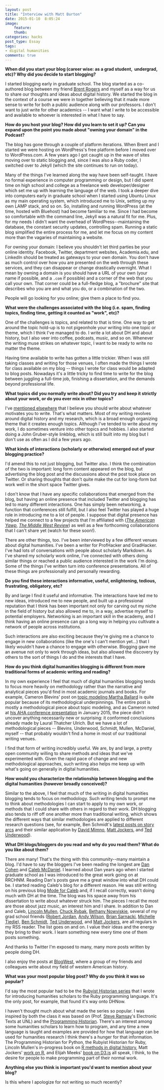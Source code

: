```yaml
---
layout: post
title: "Interview with Matt Burton"
date: 2015-01-10  8:05:24
image: 
    feature: 
    thumb: 
categories: hacks
post_type: Essay
tags: 
- digital humanities
comments: true
---
```


**When did you start your blog (career wise: as a grad student, 
 undergrad, etc)? Why did you decide to start blogging?**

I started blogging early in graduate school. The blog started as a 
co-authored blog between my friend [Brent Rogers](http://josephsmithpapers.org/projectTeam#brentRogers) and myself as a way 
for us to share our thoughts and ideas about digital history. We started 
the blog in the context of a course we were in together believing that 
it made more sense to write for both a public audience along with our 
professors. I don't want to just write for other academics -- I want 
what I write to be accessible and available to whoever is interested in 
what I have to say.

**How do you host your blog? How did you learn to set it up? Can you 
expand upon the point you made about "owning your domain" in the 
Podcast?**

The blog has gone through a couple of platform iterations. When Brent 
and I started we were hosting on WordPress's free platform before I 
moved over to WordPress.com. A few years ago I got caught up in the wave 
of sites moving over to static blogging and, since I was also a Ruby 
coder, I switched over to Jekyll (which the site continues to run on 
today). 

Many of the things I've learned along the way have been self-taught. I 
have no formal experience in computer programming or design, but I did 
spent time on high school and college as a freelance web 
developer/designer which set me up with learning the language of the 
web. I took a deeper dive into computers early in graduate school when I 
started using Ubuntu Linux as my main operating system, which introduced 
me to Unix, setting up my own LAMP stack, and so on. So, installing and 
running WordPress (at the time, hosted with Bluehost) had become 
familiar to me. Since I had become so comfortable with the command line, 
Jekyll was a natural fit for me. Plus, for my needs I didn't want the 
overhead of WordPress--maintaining the database, the constant security 
updates, controlling spam. Running a static blog simplified the entire 
process for me, and let me focus on my content more than the vagaries of 
maintaining a website. 

For owning your domain: I believe you shouldn't let third parties be 
your online identity. Facebook, Twitter, department websites, 
Academia.edu, and LinkedIn should be treated as gateways to your own 
domain. You don't have as much control over how you are presented on the 
web through these services, and they can disappear or change drastically overnight. What I mean by owning a domain is you should have 
a URL of your own (your name if possible, and a `.com` if possible) and a corner of the web that you call your own. That 
corner could be a full-fledge blog, a "brochure" site that describes 
who you are and what you do, or a combination of the two. 

People will go looking for you online; give them a place to find you.

**What were the challenges associated with the blog (i.e. spam, finding 
topics, finding time, getting it counted as "work", etc)?**

One of the challenges is topics, and related to that is time. One way to 
get around the topic hold-up is to not pigeonhole your writing into one 
topic or theme, which I think I've managed to do. I write a lot about DH 
and about history, but I also veer into coffee, podcasts, music, and so 
on. Whenever the writing muse strikes on whatever topic, I want to be 
ready to write no matter the theme.

Having time available to write has gotten a little trickier. When I was 
still taking classes and writing for those venues, I often made the 
things I wrote for class available on my blog -- things I wrote for 
class would be adapted to blog posts. Nowadays it's a little tricky to 
find time to write for the blog between juggling a full-time job, 
finishing a dissertation, and the demands beyond professional life. 

**What topics did you normally write about? Did you try and keep it 
strictly about your work, or do you ever mix in other topics?**

I've [mentioned 
elsewhere](https://jasonheppler.org/2012/07/11/what-i-learned-as-an-academic-blogger/) 
that I believe you should write about whatever motivates you to write. 
That's what matters. Most of my writing revolves around digital history 
and my research, which is a broad enough organizing theme that it 
creates enough topics. Although I've tended to write about my work, I do 
sometimes venture into other topics and hobbies. I also started doing a 
John Gruber-style linkblog, which is still built into my blog but I 
don't use as often as I did a few years ago.

**What kinds of interactions (scholarly or otherwise) emerged out of 
your blogging practice?**

I'd amend this to not just blogging, but Twitter also. I think the 
combination of the two is important: long form content appeared on the 
blog, but advertising the blog post and the discussions about the post 
took place on Twitter. Or sharing thoughts that don't quite make the cut 
for long-form but work well in the short space Twitter gives.

I don't know that I have any specific collaborations that emerged from the 
blog, but having an online presence that included Twitter and blogging 
has led to many different interactions. One has simply been networking, 
a function that conferences still fulfill, but I also feel Twitter has 
played a huge role in introducing me to a lot of people. I suppose that 
digital presence has helped me connect to a few projects that I'm 
affiliated with (*[The American Yawp](http://www.americanyawp.com/)*, 
*[The Middle West 
Review](http://www.nebraskapress.unl.edu/product/Middle-West-Review,676024.aspx)*) 
as well as a few forthcoming collaborations that I can't share yet (watch for these 
soon!).

There are other things, too. I've been interviewed by a few different 
venues about digital humanities. I've been a 
writer for ProfHacker and GradHacker. I've had lots of conversations 
with people about scholarly Markdown. As I've shared my scholarly work 
online, I've connected with others doing similar things or reached a 
public audience interested in the work I'm doing. Some of the things 
I've written turn into conference presentations. All of these things 
are professionally and personally rewarding.

**Do you find these interactions informative, useful, enlightening, 
tedious, frustrating, obligatory, etc?**

By and large I find it useful and informative. The interactions have led 
me to new ideas, introduced me to new people, and built up a 
professional reputation that I think has been important not only for 
carving out my niche in the field of history but also allowed me to, in 
a way, advertise myself to potential employers. Networking is an 
important skill in the academy, and I think having an online presence 
can go a long way in helping you cultivate a network of people across 
institutions.

Such interactions are also exciting because they're giving me a chance 
to engage in new collaborations (like the one's I can't mention yet...) 
that I likely wouldn't have a chance to engage with otherwise. Blogging 
gave me an avenue not only to work through ideas, but also allowed 
the discovery by others to the sort of things I do and the interests 
that I have.

**How do you think digital humanities blogging is different from more 
traditional forms of academic writing and reading?**

In my own experience I feel that much of digital humanities blogging 
tends to focus more heavily on methodology rather than the narrative and 
analytical pieces you'd find in most academic journals and books. For 
example, Cameron Blevins' post on [topic modeling Martha 
Ballard](http://www.cameronblevins.org/posts/topic-modeling-martha-ballards-diary/) 
is quite popular because of its methodological underpinnings. The entire 
post is mostly a methodological piece about topic modeling, and as 
Cameron noted at [his AHA conference 
presentation](http://www.cameronblevins.org/posts/perpetual-sunrise-methodology/) 
in January 2015, the piece didn't uncover anything necessarily new or 
surprising: it conformed conclusions already made by Laural Thatcher 
Ulrich. But we have a lot of methodological pieces -- Blevins, 
Underwood, Schmidt, Mullen, McDaniel, myself -- that probably wouldn't 
find a home in most of our traditional writing venues. 

I find that form of writing incredibly useful. We are, by and large, a 
pretty open community willing to share methods and ideas that we've 
experimented with. Given the rapid pace of change and new methodological 
approaches, such writing also helps me keep up with what's going on 
generally in digital humanities.

**How would you characterize the relationship between blogging and the 
digital humanities (however broadly conceived)?**

Similar to the above, I feel that much of the writing in digital 
humanities blogging tends to focus on methodology. Such writing tends to 
prompt me to think about methodologies I can start to apply to my own 
work, or methods that I could share with others in regard to their work. 
DH blogging also tends to riff off one another more than 
traditional writing, which shows the different ways that similar methodologies 
are applied to different research questions (see, for example, Ben 
Schmidt's [latest posts on story 
arcs](http://sappingattention.blogspot.com/2014/12/typical-tv-episodes-visualizing-topics.html) 
and their similar application by [David 
Mimno](http://mimno.infosci.cornell.edu/novels/plot.html), [Matt 
Jockers](http://www.matthewjockers.net/2015/01/05/plot-arcs-schmidt-style/), 
and [Ted 
Underwood](http://tedunderwood.com/2015/01/03/plot-arcs-in-the-novel/)). 

**What DH blogs/bloggers do you read and why do you read them? What do 
you like about them?**

There are many! That's the thing with this community--many maintain a 
blog. I'd have to say the bloggers I've been reading the longest are 
[Dan Cohen](http://www.dancohen.org/) and [Caleb 
McDaniel](http://wcm1.web.rice.edu/). I learned about Dan years ago when 
I started graduate school as I was introduced to the great work going on 
at RRCHNM. Reading Dan's posts gave me a great window into what DH could 
be. I started reading Caleb's blog for a different reason. He was still 
writing on his previous blog [Mode for Caleb](http://modeforcaleb.blogspot.com/) and, if I recall 
correctly, wasn't doing much with DH at the time. The blog was his space 
away from his dissertation to write about whatever struck him. The 
pieces I recall the most are those about jazz music, an interest him and 
I share. In addition to Dan and Caleb, [Lincoln 
Mullen](http://lincolnmullen.com/), [Chuck 
Rybak](http://chuckrybak.com/), [Bethany 
Nowviskie](http://nowviskie.org/), several of my grad school friends 
([Robert Jordan](http://historyblogger.net/), [Andy 
Wilson](https://andrewwilson84.wordpress.com/), [Brian 
Sarnacki](http://www.briansarnacki.com/), [Michelle 
Tiedje](http://michelletiedje.com/)), [Ben 
Schmidt](http://sappingattention.blogspot.com/), [Ted 
Underwood](http://tedunderwood.com/), and [Matt 
Jockers](http://www.matthewjockers.net/), are all regulars in my RSS 
reader. The list goes on and on. I value their ideas and the energy they 
bring to their work. I learn something new every time one of them posts 
something. 

And thanks to Twitter I'm exposed to many, many more posts written by 
people doing DH.

I also enjoy the posts at [BlogWest](http://blogwest.org/), where a 
group of my friends and colleagues write about my field of western 
American history. 

**What was your most popular blog post? Why do you think it was so 
popular?**

I'd say the most popular had to be the [Rubyist Historian 
series](https://jasonheppler.org/rubyist-historian/) that I wrote for 
introducing humanities scholars to the Ruby programming language. It's 
the only post, for example, that found it's way onto DHNow. 

I haven't thought much about what made the series so popular. I was 
inspired by both the class it was based on (Prof. [Steve 
Ramsay](http://stephenramsay.us/)'s Electronic Texts at UNL) and the 
[Programming Historian](http://programminghistorian.org/). There's an 
interest among some humanities scholars to learn how to program, and any 
time a new language is taught and examples are provided for how that 
language can be used for humanities research I think there's a hunger 
for that information. The Programming Historian for Python, the Rubyist 
Historian for Ruby, Lincoln Mullen's in-progress book on [R methods in 
digital history](http://dh-r.lincolnmullen.com/), Matt Jockers' [work on 
R](http://www.matthewjockers.net/text-analysis-with-r-for-students-of-literature/), 
and Elijah Meeks' [book on D3.js](http://www.manning.com/meeks/) all 
speak, I think, to the desire for people to make programming part of 
their normal work.

**Anything else you think is important you'd want to mention about your 
blog?**

Is this where I apologize for not writing so much recently?

